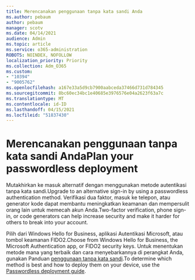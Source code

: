 ```yaml
---
title: Merencanakan penggunaan tanpa kata sandi Anda
ms.author: pebaum
author: pebaum
manager: scotv
ms.date: 04/14/2021
audience: Admin
ms.topic: article
ms.service: o365-administration
ROBOTS: NOINDEX, NOFOLLOW
localization_priority: Priority
ms.collection: Adm_O365
ms.custom:
- "10394"
- "9005762"
ms.openlocfilehash: a167e33a5d9cb7900aabceda37466d731d784345
ms.sourcegitcommit: 8bc60ec34bc1e40685e3976576e04a2623f63a7c
ms.translationtype: MT
ms.contentlocale: id-ID
ms.lasthandoff: 04/15/2021
ms.locfileid: "51837430"
---
```

# <a name="plan-your-passwordless-deployment"></a><span data-ttu-id="8e623-102">Merencanakan penggunaan tanpa kata sandi Anda</span><span class="sxs-lookup"><span data-stu-id="8e623-102">Plan your passwordless deployment</span></span>

<span data-ttu-id="8e623-103">Mutakhirkan ke masuk alternatif dengan menggunakan metode autentikasi tanpa kata sandi.</span><span class="sxs-lookup"><span data-stu-id="8e623-103">Upgrade to an alternative sign-in by using a passwordless authentication method.</span></span> <span data-ttu-id="8e623-104">Verifikasi dua faktor, masuk ke telepon, atau generator kode dapat membantu meningkatkan keamanan dan mempersulit orang lain untuk memecah akun Anda.</span><span class="sxs-lookup"><span data-stu-id="8e623-104">Two-factor verification, phone sign-in, or code generators can help increase security and make it harder for others to break into your account.</span></span> 

<span data-ttu-id="8e623-105">Pilih dari Windows Hello for Business, aplikasi Autentikasi Microsoft, atau tombol keamanan FIDO2.</span><span class="sxs-lookup"><span data-stu-id="8e623-105">Choose from Windows Hello for Business, the Microsoft Authentication app, or FIDO2 security keys.</span></span> <span data-ttu-id="8e623-106">Untuk menentukan metode mana yang terbaik dan cara menyebarkannya di perangkat Anda, gunakan Panduan [penggunaan tanpa kata sandi](https://admin.microsoft.com/adminportal/home?#/modernonboarding/passwordlesssetup).</span><span class="sxs-lookup"><span data-stu-id="8e623-106">To determine which method is best and how to deploy them on your device, use the [Passwordless deployment guide](https://admin.microsoft.com/adminportal/home?#/modernonboarding/passwordlesssetup).</span></span> 

